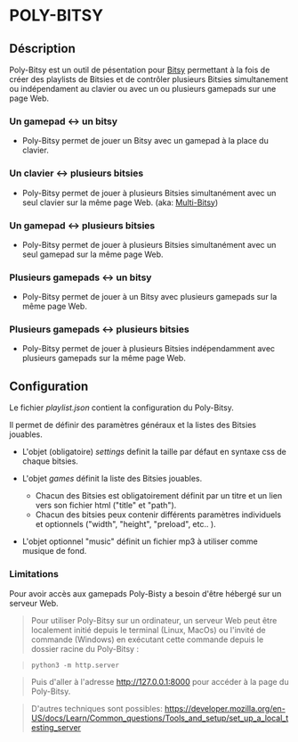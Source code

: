 # POLY-BITSY

## Déscription
Poly-Bitsy est un outil de pésentation pour [Bitsy](https://www.bitsy.org) permettant à la fois de créer des playlists de Bitsies et de contrôler plusieurs Bitsies simultanement ou indépendament au clavier ou avec un ou plusieurs gamepads sur une page Web.

### Un gamepad <-> un bitsy
- Poly-Bitsy permet de jouer un Bitsy avec un gamepad à la place du clavier.

### Un clavier <-> plusieurs bitsies
- Poly-Bitsy permet de jouer à plusieurs Bitsies simultanément avec un seul clavier sur la même page Web. (aka: [Multi-Bitsy](https://switch-b.itch.io/multi-bitsy))

### Un gamepad <-> plusieurs bitsies
- Poly-Bitsy permet de jouer à plusieurs Bitsies simultanément avec un seul gamepad sur la même page Web.

### Plusieurs gamepads <-> un bitsy
- Poly-Bitsy permet de jouer à un Bitsy avec plusieurs gamepads sur la même page Web.

### Plusieurs gamepads <-> plusieurs bitsies
- Poly-Bitsy permet de jouer à plusieurs Bitsies indépendamment avec plusieurs gamepads sur la même page Web.

## Configuration
Le fichier *playlist.json* contient la configuration du Poly-Bitsy.

Il permet de définir des paramètres généraux et la listes des Bitsies jouables.

- L'objet (obligatoire) *settings* definit la taille par défaut en syntaxe css de chaque bitsies.

- L'objet *games* définit la liste des Bitsies jouables.
  - Chacun des Bitsies est obligatoirement définit par un titre et un lien vers son fichier html ("title" et "path"). 
  - Chacun des bitsies peux contenir différents paramètres individuels et optionnels ("width", "height", "preload", etc.. ).  

- L'objet optionnel "music" définit un fichier mp3 à utiliser comme musique de fond.

### Limitations
Pour avoir accès aux gamepads Poly-Bisty a besoin d'être hébergé sur un serveur Web.

> Pour utiliser Poly-Bitsy sur un ordinateur, un serveur Web peut être localement initié depuis le terminal (Linux, MacOs) ou l'invité de commande (Windows) en exécutant cette commande depuis le dossier racine du Poly-Bitsy :

> ``python3 -m http.server``

> Puis d'aller à l'adresse http://127.0.0.1:8000 pour accéder à la page du Poly-Bitsy.

> D'autres techniques sont possibles: https://developer.mozilla.org/en-US/docs/Learn/Common_questions/Tools_and_setup/set_up_a_local_testing_server

